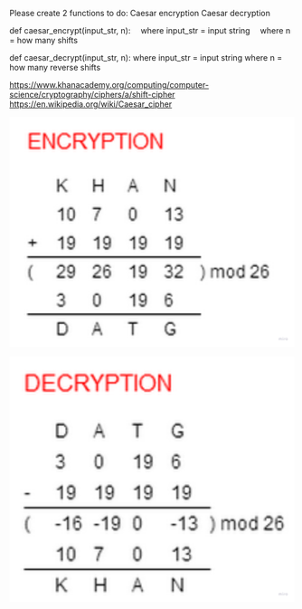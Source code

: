 Please create 2 functions to do:
Caesar encryption
Caesar decryption

def caesar_encrypt(input_str, n):
 where input_str = input string
 where n = how many shifts

def caesar_decrypt(input_str, n):
    where input_str = input string
    where n = how many reverse shifts

https://www.khanacademy.org/computing/computer-science/cryptography/ciphers/a/shift-cipher
https://en.wikipedia.org/wiki/Caesar_cipher

![Encryption](image.png)

![Decryption](image-1.png)